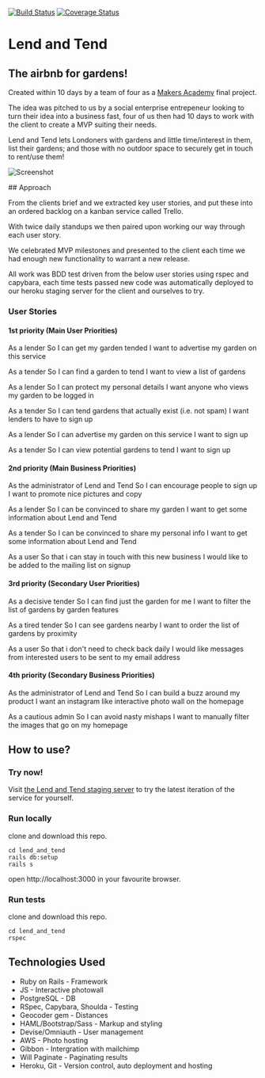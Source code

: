 [![Build Status](https://travis-ci.org/DanBlakeman/lend_and_tend.svg)](https://travis-ci.org/DanBlakeman/lend_and_tend)
[![Coverage Status](https://coveralls.io/repos/DanBlakeman/lend_and_tend/badge.svg)](https://coveralls.io/r/DanBlakeman/lend_and_tend)

# Lend and Tend

## The airbnb for gardens!

Created within 10 days by a team of four as a [Makers Academy](http://www.makersacademy.com/) final project.

The idea was pitched to us by a social enterprise entrepeneur looking to turn their idea into a business fast, four of us then had 10 days to work with the client to create a MVP suiting their needs.

Lend and Tend lets Londoners with gardens and little time/interest in them, list their gardens; and those with no outdoor space to securely get in touch to rent/use them!

![Screenshot](public/screenshot.png)

## Approach

From the clients brief and we extracted key user stories, and put these into an ordered backlog on a kanban service called Trello.

With twice daily standups we then paired upon working our way through each user story.

We celebrated MVP milestones and presented to the client each time we had enough new functionality to warrant a new release.

All work was BDD test driven from the below user stories using rspec and capybara, each time tests passed new code was automatically deployed to our heroku staging server for the client and ourselves to try.


### User Stories

#### 1st priority (Main User Priorities)

As a lender
So I can get my garden tended
I want to advertise my garden on this service

As a tender
So I can find a garden to tend
I want to view a list of gardens

As a lender
So I can protect my personal details
I want anyone who views my garden to be logged in

As a tender
So I can tend gardens that actually exist (i.e. not spam)
I want lenders to have to sign up

As a lender
So I can advertise my garden on this service
I want to sign up

As a tender
So I can view potential gardens to tend
I want to sign up


#### 2nd priority (Main Business Priorities)

As the administrator of Lend and Tend
So I can encourage people to sign up
I want to promote nice pictures and copy

As a lender
So I can be convinced to share my garden
I want to get some information about Lend and Tend

As a tender
So I can be convinced to share my personal info
I want to get some information about Lend and Tend

As a user
So that i can stay in touch with this new business
I would like to be added to the mailing list on signup


#### 3rd priority (Secondary User Priorities)

As a decisive tender
So I can find just the garden for me
I want to filter the list of gardens by garden features

As a tired tender
So I can see gardens nearby
I want to order the list of gardens by proximity

As a user
So that i don't need to check back daily
I would like messages from interested users to be sent to my email address


#### 4th priority (Secondary Business Priorities)

As the administrator of Lend and Tend
So I can build a buzz around my product
I want an instagram like interactive photo wall on the homepage

As a cautious admin
So I can avoid nasty mishaps
I want to manually filter the images that go on my homepage

## How to use?

### Try now!

Visit [the Lend and Tend staging server](http://pacific-tundra-1942.herokuapp.com) to try the latest iteration of the service for yourself.

### Run locally

clone and download this repo.
```
cd lend_and_tend
rails db:setup
rails s
```
open http://localhost:3000 in your favourite browser.

### Run tests

clone and download this repo.
```
cd lend_and_tend
rspec
```

## Technologies Used

- Ruby on Rails - Framework
- JS - Interactive photowall
- PostgreSQL - DB
- RSpec, Capybara, Shoulda - Testing
- Geocoder gem - Distances
- HAML/Bootstrap/Sass - Markup and styling
- Devise/Omniauth - User management
- AWS - Photo hosting
- Gibbon - Intergration with mailchimp
- Will Paginate - Paginating results
- Heroku, Git - Version control, auto deployment and hosting


